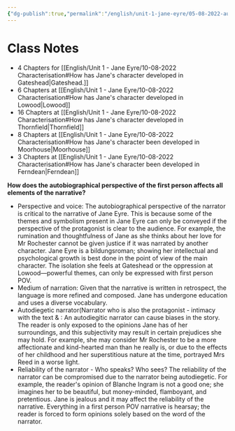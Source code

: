 ```yaml
---
{"dg-publish":true,"permalink":"/english/unit-1-jane-eyre/05-08-2022-autobiographical-perspective/","dgHomeLink":true,"dgPassFrontmatter":false,"dgShowLocalGraph":true}
---
```


# Class Notes
- 4 Chapters for [[English/Unit 1 - Jane Eyre/10-08-2022 Characterisation#How has Jane's character developed in Gateshead|Gateshead.]]
- 6 Chapters at [[English/Unit 1 - Jane Eyre/10-08-2022 Characterisation#How has Jane's character developed in Lowood|Lowood]]
- 16 Chapters at [[English/Unit 1 - Jane Eyre/10-08-2022 Characterisation#How has Jane's character developed in Thornfield|Thornfield]]
- 8 Chapters at [[English/Unit 1 - Jane Eyre/10-08-2022 Characterisation#How has Jane's character been developed in Moorhouse|Moorhouse]]
- 3 Chapters at [[English/Unit 1 - Jane Eyre/10-08-2022 Characterisation#How has Jane's character been developed in Ferndean|Ferndean]]

**How does the autobiographical perspective of the first person affects all elements of the narrative?**
- Perspective and voice: The autobiographical perspective of the narrator is critical to the narrative of Jane Eyre. This is because some of the themes and symbolism present in Jane Eyre can only be conveyed if the perspective of the protagonist is clear to the audience. For example, the rumination and thoughtfulness of Jane as she thinks about her love for Mr Rochester cannot be given justice if it was narrated by another character. Jane Eyre is a bildungsroman; showing her intellectual and psychological growth  is best done in the point of view of the main character. The isolation she feels at Gateshead or the oppression at Lowood—powerful themes, can only be expressed with first person POV.
- Medium of narration: Given that the narrative is written in retrospect, the language is more refined and composed. Jane has undergone education and uses a diverse vocabulary.
- Autodiegetic narrator(Narrator who is also the protagonist - intimacy with the text & : An autodiegitic narrator can cause biases in the story. The reader is only exposed to the opinions Jane has of her surroundings, and this subjectivity may result in certain prejudices she may hold. For example, she may consider Mr Rochester to be a more affectionate and kind-hearted man than he really is, or due to the effects of her childhood  and her superstitious nature at the time, portrayed Mrs Reed in a worse light. 
- Reliability of the narrator - Who speaks? Who sees? The reliability of the narrator can be compromised due to the narrator being autodiegetic. For example, the reader's opinion of Blanche Ingram is not a good one; she imagines her to be beautiful, but money-minded, flamboyant, and pretentious. Jane is jealous and it may affect the reliability of the narrative. Everything in a first person POV narrative is hearsay; the reader is forced to form opinions solely based on the word of the narrator.